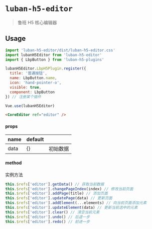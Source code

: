 <!--
 * @author: Mater
 * @Email: bxh8640@gmail.com
 * @Date: 2020-12-03 11:27:45
 * @LastEditTime: 2020-12-29 12:04:07
 * @Description:
-->

# `luban-h5-editor`

> 鲁班 H5 核心编辑器

## Usage

```js
import 'luban-h5-editor/dist/luban-h5-editor.css'
import lubanH5Editor from 'luban-h5-editor'
import { LbpButton } from 'luban-h5-plugins'

lubanH5Editor.LbpH5Plugin.register({
  title: '普通按钮',
  name: LbpButton.name,
  icon: 'hand-pointer-o',
  visible: true,
  component: LbpButton
}) // 注册某个插件

Vue.use(lubanH5Editor)
```

```html
<CoreEditor ref="editor" />
```

#### props

| name | default |      |
| ---- | ------- | ---- |
| data | {}      | 初始数据 |

#### method

实例方法

```js
this.$refs['editor'].getData() // 获取当前数据
this.$refs['editor'].changePageIndex(index) // 修改当前页面
this.$refs['editor'].addPage(title) // 添加页面
this.$refs['editor'].updatePage(data) // 更新页面
this.$refs['editor'].addElement(...elements) // 向当前页面添加元素
this.$refs['editor'].updateElement(data) // 更新当前选中的元素
this.$refs['editor'].clear() // 清空当前元素
this.$refs['editor'].undo() // 后退一步
this.$refs['editor'].redo() // 前进一步
```